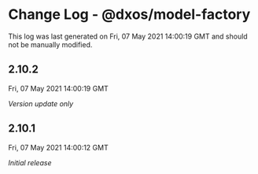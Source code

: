 # Change Log - @dxos/model-factory

This log was last generated on Fri, 07 May 2021 14:00:19 GMT and should not be manually modified.

## 2.10.2
Fri, 07 May 2021 14:00:19 GMT

_Version update only_

## 2.10.1
Fri, 07 May 2021 14:00:12 GMT

_Initial release_

